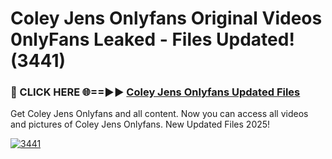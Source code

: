 # Coley Jens Onlyfans Original Videos 0nlyFans Leaked - Files Updated! (3441)

<h3>🔴 CLICK HERE 🌐==►► <a href="https://tinyurl.com/2wckxsce" rel="nofollow">Coley Jens Onlyfans Updated Files</a></h3>

Get Coley Jens Onlyfans and all content. Now you can access all videos and pictures of Coley Jens Onlyfans. New Updated Files 2025!

[![3441](https://i.imgur.com/AFduVYN.gif)](https://tinyurl.com/2wckxsce)

